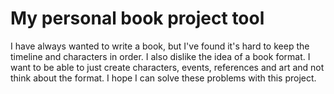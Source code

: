 # My personal book project tool

I have always wanted to write a book, but I've found it's hard to keep the timeline and characters in order. I also dislike the idea of a book format. I want to be able to just create characters, events, references and art
and not think about the format. I hope I can solve these problems with this project.


